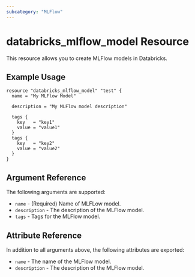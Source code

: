 ```yaml
---
subcategory: "MLFlow"
---
```

# databricks_mlflow_model Resource

This resource allows you to create MLFlow models in Databricks.

## Example Usage

```hcl
resource "databricks_mlflow_model" "test" {
  name = "My MLFlow Model"

  description = "My MLFlow model description"

  tags {
    key   = "key1"
    value = "value1"
  }
  tags {
    key   = "key2"
    value = "value2"
  }
}
```

## Argument Reference

The following arguments are supported:

* `name` - (Required) Name of MLFLow model.
* `description` - The description of the MLFlow model.
* `tags` - Tags for the MLFlow model.

## Attribute Reference

In addition to all arguments above, the following attributes are exported:

* `name` - The name of the MLFlow model.
* `description` - The description of the MLFlow model.